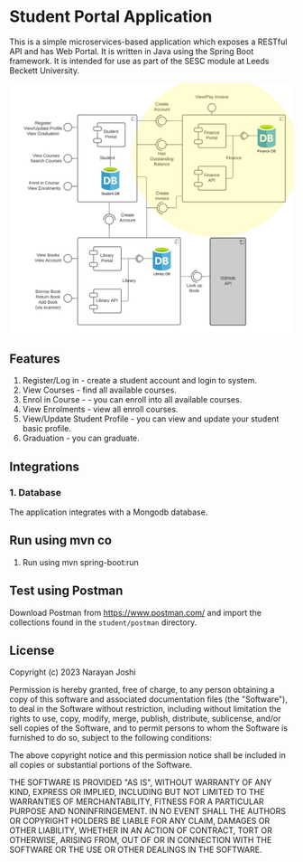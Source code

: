 # Student Portal Application
This is a simple microservices-based application which exposes a RESTful API and has Web Portal. It is written in Java using the Spring Boot framework. It is intended for use as part of the SESC module at Leeds Beckett University.

![component diagram](src/main/resources/static/student-portal.png "Component Diagram")

## Features
1. Register/Log in - create a student account and login to system.
2. View Courses - find all available courses.
3. Enrol in Course - - you can enroll into all available courses.
4. View Enrolments - view all enroll courses.
5. View/Update Student Profile - you can view and update your student basic profile.
6. Graduation - you can graduate.

## Integrations
### 1. Database
The application integrates with a Mongodb database.</br>

## Run using mvn co
1. Run using mvn spring-boot:run

## Test using Postman
Download Postman from https://www.postman.com/ and import the collections found in the `student/postman` directory.


## License
Copyright (c) 2023 Narayan Joshi

Permission is hereby granted, free of charge, to any person obtaining a copy
of this software and associated documentation files (the "Software"), to deal
in the Software without restriction, including without limitation the rights
to use, copy, modify, merge, publish, distribute, sublicense, and/or sell
copies of the Software, and to permit persons to whom the Software is
furnished to do so, subject to the following conditions:

The above copyright notice and this permission notice shall be included in all
copies or substantial portions of the Software.

THE SOFTWARE IS PROVIDED "AS IS", WITHOUT WARRANTY OF ANY KIND, EXPRESS OR
IMPLIED, INCLUDING BUT NOT LIMITED TO THE WARRANTIES OF MERCHANTABILITY,
FITNESS FOR A PARTICULAR PURPOSE AND NONINFRINGEMENT. IN NO EVENT SHALL THE
AUTHORS OR COPYRIGHT HOLDERS BE LIABLE FOR ANY CLAIM, DAMAGES OR OTHER
LIABILITY, WHETHER IN AN ACTION OF CONTRACT, TORT OR OTHERWISE, ARISING FROM,
OUT OF OR IN CONNECTION WITH THE SOFTWARE OR THE USE OR OTHER DEALINGS IN THE
SOFTWARE.